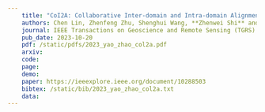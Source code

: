 ```yaml
---
    title: "CoI2A: Collaborative Inter-domain and Intra-domain Alignments for Multisource Domain Adaptation"
    authors: Chen Lin, Zhenfeng Zhu, Shenghui Wang, **Zhenwei Shi** and Yao Zhao
    journal: IEEE Transactions on Geoscience and Remote Sensing (TGRS)
    pub_date: 2023-10-20
    pdf: /static/pdfs/2023_yao_zhao_col2a.pdf
    arxiv: 
    code: 
    page: 
    demo: 
    paper: https://ieeexplore.ieee.org/document/10288503
    bibtex: /static/bib/2023_yao_zhao_col2a.txt
    data:
---
```

    